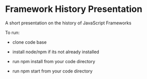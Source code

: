 # Framework History Presentation

A short presentation on the history of JavaScript Frameworks

To run:

* clone code base

* install node/npm if its not already installed

* run npm install from your code directory

* run npm start from your code directory
